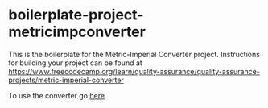 # boilerplate-project-metricimpconverter
 This is the boilerplate for the Metric-Imperial Converter project. Instructions for building your project can be found at https://www.freecodecamp.org/learn/quality-assurance/quality-assurance-projects/metric-imperial-converter

To use the converter go [here](https://sh1k44r.github.io/boilerplate-project-metricimpconverter-main/).
